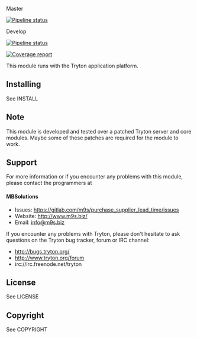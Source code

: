 Master

[![Pipeline status](https://gitlab.com/m9s/purchase_supplier_lead_time/badges/master/pipeline.svg)](https://gitlab.com/m9s/purchase_supplier_lead_time/commits/master)

Develop

[![Pipeline status](https://gitlab.com/m9s/purchase_supplier_lead_time/badges/develop/pipeline.svg)](https://gitlab.com/m9s/purchase_supplier_lead_time/commits/develop)

[![Coverage report](https://gitlab.com/m9s/purchase_supplier_lead_time/badges/develop/coverage.svg)](http://m9s.gitlab.io/purchase_supplier_lead_time)



This module runs with the Tryton application platform.

Installing
----------

See INSTALL

Note
----

This module is developed and tested over a patched Tryton server and
core modules. Maybe some of these patches are required for the module to work.

Support
-------

For more information or if you encounter any problems with this module,
please contact the programmers at

#### MBSolutions

   * Issues:   https://gitlab.com/m9s/purchase_supplier_lead_time/issues
   * Website:  http://www.m9s.biz/
   * Email:    info@m9s.biz

If you encounter any problems with Tryton, please don't hesitate to ask
questions on the Tryton bug tracker, forum or IRC channel:

   * http://bugs.tryton.org/
   * http://www.tryton.org/forum
   * irc://irc.freenode.net/tryton

License
-------

See LICENSE

Copyright
---------

See COPYRIGHT


